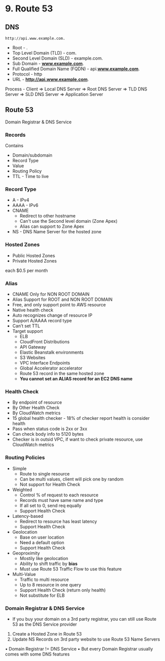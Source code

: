 # 9. Route 53

## **DNS**

```
http://api.www.example.com.
```

- Root - .
- Top Level Domain (TLD) - com.
- Second Level Domain (SLD) - example.com.
- Sub Domain - **www.example.com**.
- Full Qualified Domain Name (FQDN) - api.**www.example.com**.
- Protocol - http
- URL - **http://api.www.example.com**.

Process - Client => Local DNS Server => Root DNS Server => TLD DNS Server => SLD DNS Server => Application Server

## **Route 53**

Domain Registrar & DNS Service

### **Records**

Contains

- Domain/subdomain
- Record Type
- Value
- Routing Policy
- TTL - Time to live

### **Record Type**

- A - IPv4
- AAAA - IPv6
- CNAME
    - Redirect to other hostname
    - Can't use the Second level domain (Zone Apex)
    - Alias can support to Zone Apex
- NS - DNS Name Server for the hosted zone

### Hosted Zones

- Public Hosted Zones
- Private Hosted Zones

each $0.5 per month

### Alias

- CNAME Only for NON ROOT DOMAIN
- Alias Support for ROOT and NON ROOT DOMAIN
- Free, and only support point to AWS resource
- Native health check
- Auto recognizes change of resource IP
- Support A/AAAA record type
- Can’t set TTL
- Target support
    - ELB
    - CloudFront Distributions
    - API Gateway
    - Elastic Beanstalk environments
    - S3 Websites
    - VPC Interface Endpoints
    - Global Accelerator accelerator
    - Route 53 record in the same hosted zone
    - **You cannot set an ALIAS record for an EC2 DNS name**

### Health Check

- By endpoint of resource
- By Other Health Check
- By CloudWatch metrics
- 15 global health checker - 18% of checker report health is consider health
- Pass when status code is 2xx or 3xx
- Can check body info to 5120 bytes
- Checker is in outsid VPC, if want to check private resource, use CloudWatch metrics

### Routing Policies

- Simple
    - Route to single resource
    - Can be multi values, client will pick one by random
    - Not support for Health Check
- Weighted
    - Control % of request to each resource
    - Records must have same name and type
    - If all set to 0, send req equally
    - Support Health Check
- Latency-based
    - Redirect to resource has least latency
    - Support Health Check
- Geolocation
    - Base on user location
    - Need a default option
    - Support Health Check
- Geoproximity
    - Mostily like geolocation
    - Ability to shift traffic by **bias**
    - Must use Route 53 Traffic Flow to use this feature
- Multi-Value
    - Traffic to multi resource
    - Up to 8 resource in one query
    - Support Health Check (return only health)
    - Not substitute for ELB

### Domain Registrar & DNS Service

- If you buy your domain on a 3rd party registrar, you can still use Route 53 as the DNS Service provider
1. Create a Hosted Zone in Route 53
2. Update NS Records on 3rd party website to use Route 53 Name Servers

• Domain Registrar != DNS Service
• But every Domain Registrar usually comes with some DNS features